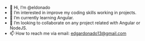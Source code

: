 - 👋 Hi, I’m @eldonado
- 👀 I’m interested in improve my coding skills working in projects.
- 🌱 I’m currently learning Angular.
- 💞️ I’m looking to collaborate on any project related with Angular or NodeJS.
- 📫 How to reach me via email: edgardonado13@gmail.com

<!---
eldonado/eldonado is a ✨ special ✨ repository because its `README.md` (this file) appears on your GitHub profile.
You can click the Preview link to take a look at your changes.
--->
